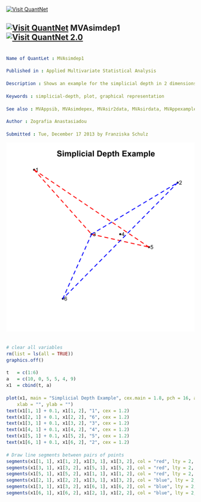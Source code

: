 
[<img src="https://github.com/QuantLet/Styleguide-and-Validation-procedure/blob/master/pictures/banner.png" alt="Visit QuantNet">](http://quantlet.de/index.php?p=info)

## [<img src="https://github.com/QuantLet/Styleguide-and-Validation-procedure/blob/master/pictures/qloqo.png" alt="Visit QuantNet">](http://quantlet.de/) **MVAsimdep1** [<img src="https://github.com/QuantLet/Styleguide-and-Validation-procedure/blob/master/pictures/QN2.png" width="60" alt="Visit QuantNet 2.0">](http://quantlet.de/d3/ia)

```yaml

Name of QuantLet : MVAsimdep1

Published in : Applied Multivariate Statistical Analysis

Description : Shows an example for the simplicial depth in 2 dimensions.

Keywords : simplicial-depth, plot, graphical representation

See also : MVAppsib, MVAsimdepex, MVAsir2data, MVAsirdata, MVAppexample, ppsib, ppsibexample

Author : Zografia Anastasiadou

Submitted : Tue, December 17 2013 by Franziska Schulz

```

![Picture1](MVAsimdep1.png)


```r

# clear all variables
rm(list = ls(all = TRUE))
graphics.off()

t   = c(1:6)
a   = c(10, 0, 5, 5, 4, 9)
x1  = cbind(t, a)

plot(x1, main = "Simplicial Depth Example", cex.main = 1.8, pch = 16, axes = FALSE, 
    xlab = "", ylab = "")
text(x1[1, 1] + 0.1, x1[1, 2], "1", cex = 1.2)
text(x1[2, 1] + 0.1, x1[2, 2], "6", cex = 1.2)
text(x1[3, 1] + 0.1, x1[3, 2], "3", cex = 1.2)
text(x1[4, 1] + 0.1, x1[4, 2], "4", cex = 1.2)
text(x1[5, 1] + 0.1, x1[5, 2], "5", cex = 1.2)
text(x1[6, 1] + 0.1, x1[6, 2], "2", cex = 1.2)

# Draw line segments between pairs of points
segments(x1[1, 1], x1[1, 2], x1[3, 1], x1[3, 2], col = "red", lty = 2, lwd = 3)
segments(x1[3, 1], x1[3, 2], x1[5, 1], x1[5, 2], col = "red", lty = 2, lwd = 3)
segments(x1[5, 1], x1[5, 2], x1[1, 1], x1[1, 2], col = "red", lty = 2, lwd = 3)
segments(x1[2, 1], x1[2, 2], x1[3, 1], x1[3, 2], col = "blue", lty = 2, lwd = 3)
segments(x1[3, 1], x1[3, 2], x1[6, 1], x1[6, 2], col = "blue", lty = 2, lwd = 3)
segments(x1[6, 1], x1[6, 2], x1[2, 1], x1[2, 2], col = "blue", lty = 2, lwd = 3) 

```
